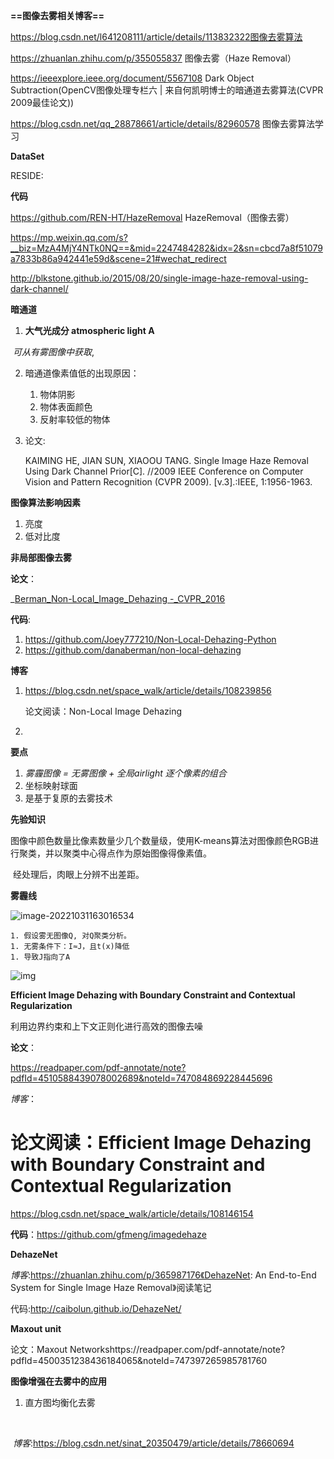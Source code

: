 __==图像去雾相关博客==__

https://blog.csdn.net/l641208111/article/details/113832322图像去雾算法

https://zhuanlan.zhihu.com/p/355055837 图像去雾（Haze Removal）

https://ieeexplore.ieee.org/document/5567108  Dark Object Subtraction(OpenCV图像处理专栏六 | 来自何凯明博士的暗通道去雾算法(CVPR 2009最佳论文))

https://blog.csdn.net/qq_28878661/article/details/82960578   图像去雾算法学习

__DataSet__

RESIDE: 



__代码__

https://github.com/REN-HT/HazeRemoval HazeRemoval（图像去雾）

https://mp.weixin.qq.com/s?__biz=MzA4MjY4NTk0NQ==&mid=2247484282&idx=2&sn=cbcd7a8f51079a7833b86a942441e59d&scene=21#wechat_redirect  



http://blkstone.github.io/2015/08/20/single-image-haze-removal-using-dark-channel/



__暗通道__

1. **大气光成分 atmospheric light A**

​		_可从有雾图像中获取_,

2. 暗通道像素值低的出现原因：
   1. 物体阴影
   2. 物体表面颜色
   3. 反射率较低的物体

2. 论文: 

   KAIMING HE, JIAN SUN, XIAOOU TANG. Single Image Haze Removal Using Dark Channel Prior[C]. //2009 IEEE Conference on Computer Vision and Pattern Recognition (CVPR 2009). [v.3].:IEEE, 1:1956-1963.
   
   

__图像算法影响因素__

1. 亮度
2. 低对比度



__非局部图像去雾__

__论文__：

_[Berman_Non-Local_Image_Dehazing -_CVPR_2016](https://openaccess.thecvf.com/content_cvpr_2016/papers/Berman_Non-Local_Image_Dehazing_CVPR_2016_paper.pdf)



__代码__:

1. https://github.com/Joey777210/Non-Local-Dehazing-Python
2. https://github.com/danaberman/non-local-dehazing



__博客__

1. https://blog.csdn.net/space_walk/article/details/108239856 

   论文阅读：Non-Local Image Dehazing

2. 

__要点__

1. *雾霾图像 = 无雾图像 + 全局airlight 逐个像素的组合*
2. 坐标映射球面
3. 是基于复原的去雾技术



__先验知识__

​		图像中颜色数量比像素数量少几个数量级，使用K-means算法对图像颜色RGB进行聚类，并以聚类中心得点作为原始图像得像素值。

​		经处理后，肉眼上分辨不出差距。



__雾霾线__

![image-20221031163016534](C:\Users\Surpirse\AppData\Roaming\Typora\typora-user-images\image-20221031163016534.png)

 	1. 假设雾无图像Q, 对Q聚类分析。
 	1. 无雾条件下：I≈J，且t(x)降低
 	1. 导致J指向了A

![img](https://img-blog.csdnimg.cn/20200826151957792.png?x-oss-process=image/watermark,type_ZmFuZ3poZW5naGVpdGk,shadow_10,text_aHR0cHM6Ly9ibG9nLmNzZG4ubmV0L3NwYWNlX3dhbGs=,size_16,color_FFFFFF,t_70#pic_center)





__**Efficient Image Dehazing with Boundary Constraint and Contextual Regularization**__

利用边界约束和上下文正则化进行高效的图像去噪



**论文**：

https://readpaper.com/pdf-annotate/note?pdfId=4510588439078002689&noteId=747084869228445696



*博客*：

# 论文阅读：Efficient Image Dehazing with Boundary Constraint and Contextual Regularization

https://blog.csdn.net/space_walk/article/details/108146154



__代码__：https://github.com/gfmeng/imagedehaze





__DehazeNet__

*博客*:https://zhuanlan.zhihu.com/p/365987176《DehazeNet: An End-to-End System for Single Image Haze Removal》阅读笔记



代码:http://caibolun.github.io/DehazeNet/



__Maxout unit__

论文：Maxout Networkshttps://readpaper.com/pdf-annotate/note?pdfId=4500351238436184065&noteId=747397265985781760





__图像增强在去雾中的应用__

1. 直方图均衡化去雾

​      

​	_博客_:https://blog.csdn.net/sinat_20350479/article/details/78660694
